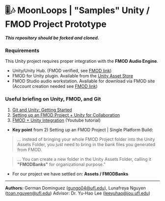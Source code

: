 # 🎚️🎶 MoonLoops | "Samples" Unity / FMOD Project Prototype

***This repository should be forked and cloned.***


### Requirements
This Unity project requires proper integration with the **FMOD Audio Engine**. 
- Unity/Unity Hub. (FMOD verified, see [FMOD link](https://www.fmod.com/download#fmodforunity))
- FMOD for Unity plugin. Available from the [Unity Asset Store](https://assetstore.unity.com/)
- FMOD Studio audio workstation. Available for download via FMOD site (Account creation needed see [FMOD link](https://www.fmod.com/download#fmodforunity))


### Useful briefing on Unity, FMOD, and Git
1. [Git and Unity: Getting Started](https://medium.com/@linojon/git-and-unity-getting-started-ad7c42be8324)
2. [Setting up an FMOD Project + Unity for Collaboration](https://dev.to/fihra/setting-up-an-fmod-project-unity-for-collaboration-git-20h6)
3. [FMOD + Unity Integration](https://www.youtube.com/watch?v=lfKSUzgxzT8&t=519s) (Youtube tutorial)

  - **Key point** from 2) Setting up an FMOD Project | Single Platform Build: 

  > ... instead of bringing your whole FMOD Project folder into the Unity Assets Folder, you just need to bring in the bank files you generated from FMOD.

  > ... You can create a new folder in the Unity Assets Folder, calling it **"FMODBanks"** for organizational purpose."


* For our project we have settled on: **Assets / FMODBanks**



---
**Authors:** German Dominguez (gungo04@ufl.edu), Lunafreya Nguyen (toan.nguyen@ufl.edu)
Advisor: Dr. Yu-Hao Lee (leeyuhao@jou.ufl.edu)
